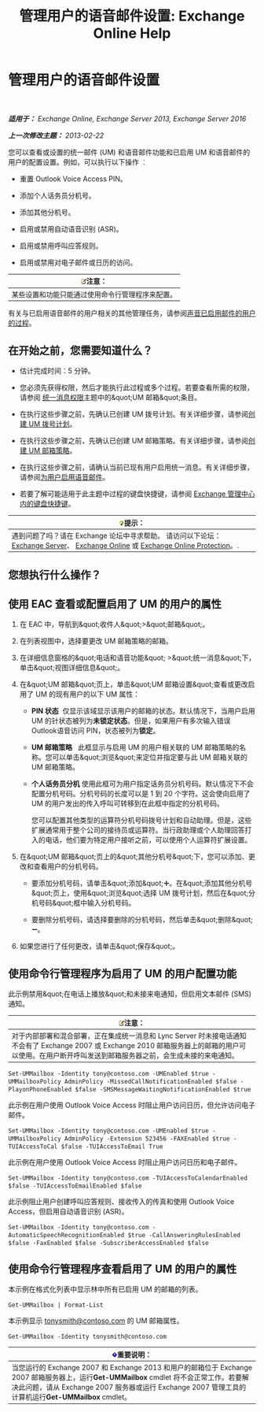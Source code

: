 ﻿---
title: '管理用户的语音邮件设置: Exchange Online Help'
TOCTitle: 管理用户的语音邮件设置
ms:assetid: 73957938-048a-4f9c-bd0f-a3c2c3dcd638
ms:mtpsurl: https://technet.microsoft.com/zh-cn/library/Aa998851(v=EXCHG.150)
ms:contentKeyID: 50490840
ms.date: 05/23/2018
mtps_version: v=EXCHG.150
ms.translationtype: MT
---

# 管理用户的语音邮件设置

 

_**适用于：** Exchange Online, Exchange Server 2013, Exchange Server 2016_

_**上一次修改主题：** 2013-02-22_

您可以查看或设置的统一邮件 (UM) 和语音邮件功能和已启用 UM 和语音邮件的用户的配置设置。例如，可以执行以下操作 ︰

  - 重置 Outlook Voice Access PIN。

  - 添加个人话务员分机号。

  - 添加其他分机号。

  - 启用或禁用自动语音识别 (ASR)。

  - 启用或禁用呼叫应答规则。

  - 启用或禁用对电子邮件或日历的访问。

<table>
<thead>
<tr class="header">
<th><img src="images/Bb124558.note(EXCHG.150).gif" title="注意" alt="注意" />注意：</th>
</tr>
</thead>
<tbody>
<tr class="odd">
<td>某些设置和功能只能通过使用命令行管理程序来配置。</td>
</tr>
</tbody>
</table>


有关与已启用语音邮件的用户相关的其他管理任务，请参阅[声音已启用邮件的用户的过程](voice-mail-enabled-user-procedures-exchange-2013-help.md)。

## 在开始之前，您需要知道什么？

  - 估计完成时间：5 分钟。

  - 您必须先获得权限，然后才能执行此过程或多个过程。若要查看所需的权限，请参阅 [统一消息权限](unified-messaging-permissions-exchange-2013-help.md)主题中的\&quot;UM 邮箱\&quot;条目。

  - 在执行这些步骤之前，先确认已创建 UM 拨号计划。有关详细步骤，请参阅[创建 UM 拨号计划](create-a-um-dial-plan-exchange-2013-help.md)。

  - 在执行这些步骤之前，先确认已创建 UM 邮箱策略。有关详细步骤，请参阅[创建 UM 邮箱策略](create-a-um-mailbox-policy-exchange-2013-help.md)。

  - 在执行这些步骤之前，请确认当前已现有用户启用统一消息。有关详细步骤，请参阅[为用户启用语音邮件](enable-a-user-for-voice-mail-exchange-2013-help.md)。

  - 若要了解可能适用于此主题中过程的键盘快捷键，请参阅 [Exchange 管理中心内的键盘快捷键](keyboard-shortcuts-in-the-exchange-admin-center-exchange-online-protection-help.md)。

<table>
<thead>
<tr class="header">
<th><img src="images/Bb124558.tip(EXCHG.150).gif" title="提示" alt="提示" />提示：</th>
</tr>
</thead>
<tbody>
<tr class="odd">
<td>遇到问题了吗？请在 Exchange 论坛中寻求帮助。 请访问以下论坛：<a href="https://go.microsoft.com/fwlink/p/?linkid=60612">Exchange Server</a>、 <a href="https://go.microsoft.com/fwlink/p/?linkid=267542">Exchange Online</a> 或 <a href="https://go.microsoft.com/fwlink/p/?linkid=285351">Exchange Online Protection</a>。.</td>
</tr>
</tbody>
</table>


## 您想执行什么操作？

## 使用 EAC 查看或配置启用了 UM 的用户的属性

1.  在 EAC 中，导航到\&quot;收件人\&quot;\>\&quot;邮箱\&quot;。

2.  在列表视图中，选择要更改 UM 邮箱策略的邮箱。

3.  在详细信息窗格的\&quot;电话和语音功能\&quot; \>\&quot;统一消息\&quot;下，单击\&quot;视图详细信息\&quot;。

4.  在\&quot;UM 邮箱\&quot;页上，单击\&quot;UM 邮箱设置\&quot;查看或更改启用了 UM 的现有用户的以下 UM 属性：
    
      - **PIN 状态**  仅显示该域显示该用户的邮箱的状态。默认情况下，当用户启用 UM 的针状态被列为**未锁定状态**。但是，如果用户有多次输入错误Outlook语音访问 PIN，状态被列为**锁定**。
    
      - **UM 邮箱策略**   此框显示与启用 UM 的用户相关联的 UM 邮箱策略的名称。您可以单击\&quot;浏览\&quot;来定位并指定要与此 UM 邮箱关联的 UM 邮箱策略。
    
      - **个人话务员分机** 使用此框可为用户指定话务员分机号码。默认情况下不会配置分机号码。分机号码的长度可以是 1 到 20 个字符。这会使向启用了 UM 的用户发出的传入呼叫可转移到在此框中指定的分机号码。
        
        您可以配置其他类型的运算符分机号码拨号计划和自动助理。但是，这些扩展通常用于整个公司的接待员或运算符。当行政助理或个人助理回答打入的电话，他们要为特定用户接听之前，可以使用个人运算符扩展设置。

5.  在\&quot;UM 邮箱\&quot;页上的\&quot;其他分机号\&quot;下，您可以添加、更改和查看用户的分机号码。
    
      - 要添加分机号码，请单击\&quot;添加\&quot;![添加图标](images/JJ218640.c1e75329-d6d7-4073-a27d-498590bbb558(EXCHG.150).gif "添加图标")。在\&quot;添加其他分机号\&quot;页上，使用\&quot;浏览\&quot;选择 UM 拨号计划，然后在\&quot;分机号码\&quot;框中输入分机号码。
    
      - 要删除分机号码，请选择要删除的分机号码，然后单击\&quot;删除\&quot;![删除图标](images/JJ657492.479b6ced-8d64-4277-a725-f17fea202b28(EXCHG.150).gif "删除图标")。

6.  如果您进行了任何更改，请单击\&quot;保存\&quot;。

## 使用命令行管理程序为启用了 UM 的用户配置功能

此示例禁用\&quot;在电话上播放\&quot;和未接来电通知，但启用文本邮件 (SMS) 通知。

<table>
<thead>
<tr class="header">
<th><img src="images/Bb124558.note(EXCHG.150).gif" title="注意" alt="注意" />注意：</th>
</tr>
</thead>
<tbody>
<tr class="odd">
<td>对于内部部署和混合部署，正在集成统一消息和 Lync Server 时未接电话通知不会有了 Exchange 2007 或 Exchange 2010 邮箱服务器上的邮箱的用户可以使用。在用户断开呼叫发送到邮箱服务器之前，会生成未接的来电通知。</td>
</tr>
</tbody>
</table>


    Set-UMMailbox -Identity tony@contoso.com -UMEnabled $true -UMMailboxPolicy AdminPolicy -MissedCallNotificationEnabled $false -PlayonPhoneEnabled $false -SMSMessageWaitingNotificationEnabled $true

此示例在用户使用 Outlook Voice Access 时阻止用户访问日历，但允许访问电子邮件。

    Set-UMMailbox -Identity tony@contoso.com -UMEnabled $true -UMMailboxPolicy AdminPolicy -Extension 523456 -FAXEnabled $true -TUIAccessToCal $false -TUIAccessToEmail True

此示例在用户使用 Outlook Voice Access 时阻止用户访问日历和电子邮件。

    Set-UMMailbox -Identity tony@contoso.com -TUIAccessToCalendarEnabled $false -TUIAccessToEmailEnabled $false

此示例阻止用户创建呼叫应答规则、接收传入的传真和使用 Outlook Voice Access，但启用自动语音识别 (ASR)。

    Set-UMMailbox -Identity tony@contoso.com -AutomaticSpeechRecognitionEnabled $true -CallAnsweringRulesEnabled $false -FaxEnabled $false -SubscriberAccessEnabled $false 

## 使用命令行管理程序查看启用了 UM 的用户的属性

本示例在格式化列表中显示林中所有已启用 UM 的邮箱的列表。

    Get-UMMailbox | Format-List

本示例显示 tonysmith@contoso.com 的 UM 邮箱属性。

    Get-UMMailbox -Identity tonysmith@contoso.com

<table>
<thead>
<tr class="header">
<th><img src="images/Bb124558.important(EXCHG.150).gif" title="重要说明" alt="重要说明" />重要说明：</th>
</tr>
</thead>
<tbody>
<tr class="odd">
<td>当您运行的 Exchange 2007 和 Exchange 2013 和用户的邮箱位于 Exchange 2007 邮箱服务器上，运行<strong>Get-UMMailbox</strong> cmdlet 将不会正常工作。若要解决此问题，请从 Exchange 2007 服务器或运行 Exchange 2007 管理工具的计算机运行<strong>Get-UMMailbox</strong> cmdlet。</td>
</tr>
</tbody>
</table>

